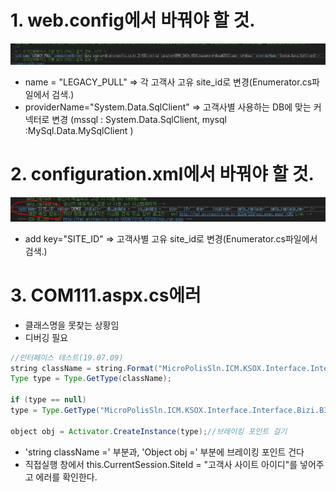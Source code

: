 # 1. web.config에서 바꿔야 할 것.

<img src="../img/webdotconfig.PNG">

* name = "LEGACY_PULL" => 각 고객사 고유 site_id로 변경(Enumerator.cs파일에서 검색.)
* providerName="System.Data.SqlClient" => 고객사별 사용하는 DB에 맞는 커넥터로 변경
  (mssql : System.Data.SqlClient, mysql :MySql.Data.MySqlClient )

# 2. configuration.xml에서 바꿔야 할 것.

<img src="../img/configxml.PNG">

* add key="SITE_ID" => 고객사별 고유 site_id로 변경(Enumerator.cs파일에서 검색.)

# 3. COM111.aspx.cs에러 
* 클래스명을 못찾는 상황임
* 디버깅 필요
```java
//인터페이스 테스트(19.07.09)
string className = string.Format("MicroPolisSln.ICM.KSOX.Interface.Interface.Bizi.BIZI_{0}, MicroPolisSln.ICM.KSOX.Interface", this.CurrentSession.SiteId); //브레이킹 포인트 걸기 
Type type = Type.GetType(className);

if (type == null)
type = Type.GetType("MicroPolisSln.ICM.KSOX.Interface.Interface.Bizi.BIZI_Base, MicroPolisSln.ICM.KSOX.Interface");

object obj = Activator.CreateInstance(type);//브레이킹 포인트 걸기
```
* 'string className =' 부분과, 'Object obj =' 부분에 브레이킹 포인트 건다
* 직접실행 창에서 this.CurrentSession.SiteId = "고객사 사이트 아이디"를 넣어주고 에러를 확인한다.



